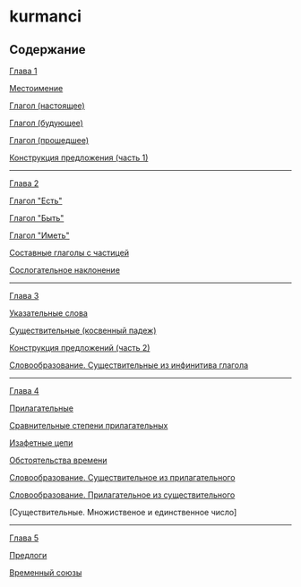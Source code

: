 # kurmanci

## Содержание

[Глава 1]()

[Местоимение]()

[Глагол (настоящее)]()

[Глагол (будующее)]()

[Глагол (прошедшее)]()

[Конструкция предложения (часть 1)]()

---
[Глава 2]()

[Глагол "Есть"]()

[Глагол "Быть"]()

[Глагол "Иметь"]()

[Составные глаголы с частицей]()

[Сослогательное наклонение]()

---
[Глава 3]()

[Указательные слова]()

[Существительные (косвенный падеж)]()

[Конструкция предложений (часть 2)]()

[Словообразование. Существительные из инфинитива глагола ]()

---
[Глава 4]()

[Прилагательные]()

[Сравнительные степени прилагательных]()

[Изафетные цепи]()

[Обстоятельства времени]()

[Словообразование. Cуществительное из прилагательного]()

[Словообразование. Прилагательное из существительного]()

[Существительные. Множиственое и единственное число]

---
[Глава 5]()

[Предлоги]()

[Временный союзы]()

